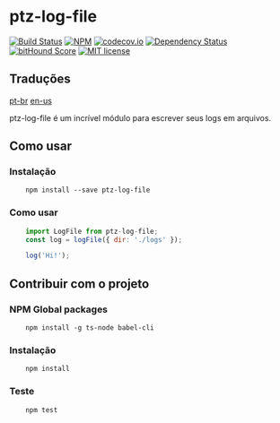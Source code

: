 # ptz-log-file

[![Build Status](https://travis-ci.org/polutz/ptz-log-file.svg)](https://travis-ci.org/polutz/ptz-log-file)
[![NPM](https://img.shields.io/npm/v/ptz-log-file.svg)](https://www.npmjs.com/package/ptz-log-file)
[![codecov.io](http://codecov.io/github/polutz/ptz-log-file/coverage.svg)](http://codecov.io/github/polutz/ptz-log-file)
[![Dependency Status](https://gemnasium.com/polutz/ptz-log-file.svg)](https://gemnasium.com/polutz/ptz-log-file)
[![bitHound Score](https://www.bithound.io/github/gotwarlost/istanbul/badges/score.svg)](https://www.bithound.io/github/polutz/ptz-log-file)
[![MIT license](http://img.shields.io/badge/license-MIT-brightgreen.svg)](http://opensource.org/licenses/MIT)

## Traduções
[pt-br](https://github.com/polutz/ptz-log-file/blob/master/README.pt-br.md)
[en-us](https://github.com/polutz/ptz-log-file/blob/master/README.md)

ptz-log-file é um incrível módulo para escrever seus logs em arquivos.


## Como usar

### Instalação
```
    npm install --save ptz-log-file
```

### Como usar
```javascript
    import LogFile from ptz-log-file;
    const log = logFile({ dir: './logs' });

    log('Hi!');
```


## Contribuir com o projeto

### NPM Global packages
```
    npm install -g ts-node babel-cli
```

### Instalação
```
    npm install   
```

### Teste
```
    npm test
```
